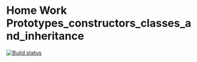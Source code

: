 # Home Work Prototypes_constructors_classes_and_inheritance

[![Build status](https://ci.appveyor.com/api/projects/status/nkfeir0dxcm3d47x?svg=true)](https://ci.appveyor.com/project/IlyaDyakonov/prototypes-constructors-classes-and-inheritance)
